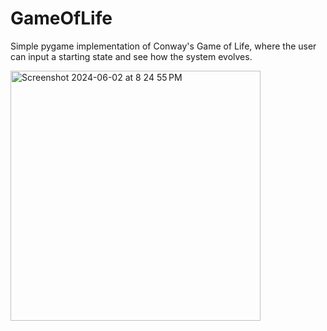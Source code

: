 # GameOfLife
Simple pygame implementation of Conway's Game of Life, where the user can input a starting state and see how the system evolves.

<img width="400" alt="Screenshot 2024-06-02 at 8 24 55 PM" src="https://github.com/harishk30/GameOfLife/assets/68821641/5092e4d7-356d-4752-984c-51fee7aa2dd4">
